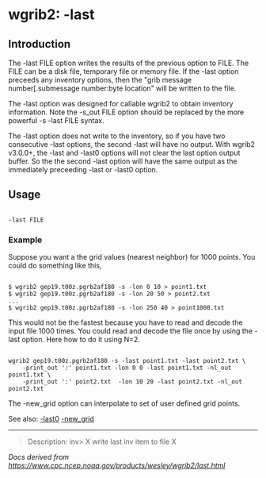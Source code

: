 # wgrib2: -last

## Introduction

The -last FILE option writes the results of the previous option
to FILE. The FILE can be a disk file, temporary file or memory file. If
the -last option preceeds any inventory options, then the
"grib message number[.submessage number:byte location" will be written to the file.

The -last option was designed for callable wgrib2 to obtain
inventory information.
Note the -s_out FILE option should be replaced by the
more powerful -s -last FILE syntax.

The -last option does not write to the inventory, so
if you have two consecutive -last options, the second
-last will have no output. With wgrib2 v3.0.0+, the
-last and -last0 options will
not clear the last option output buffer.
So the the second -last option will have the same output
as the immediately preceeding -last or -last0
option.

## Usage

```

-last FILE

```

### Example

Suppose you want a the grid values (nearest neighbor) for 1000 points. You could
do something like this,

```

$ wgrib2 gep19.t00z.pgrb2af180 -s -lon 0 10 > point1.txt
$ wgrib2 gep19.t00z.pgrb2af180 -s -lon 20 50 > point2.txt
...
$ wgrib2 gep19.t00z.pgrb2af180 -s -lon 250 40 > point1000.txt

```

This would not be the fastest because you have to read and decode
the input file 1000 times. You could read and decode the file once
by using the -last option. Here how to do it using N=2.

```

wgrib2 gep19.t00z.pgrb2af180 -s -last point1.txt -last point2.txt \
    -print_out ':' point1.txt -lon 0 0 -last point1.txt -nl_out point1.txt \
    -print_out ':' point2.txt  -lon 10 20 -last point2.txt -nl_out point2.txt

```

The -new_grid option can interpolate to set of
user defined grid points.

See also:
[-last0](./last0.md)
[-new_grid](./new_grid.md)

---

> Description: inv> X write last inv item to file X

_Docs derived from <https://www.cpc.ncep.noaa.gov/products/wesley/wgrib2/last.html>_
